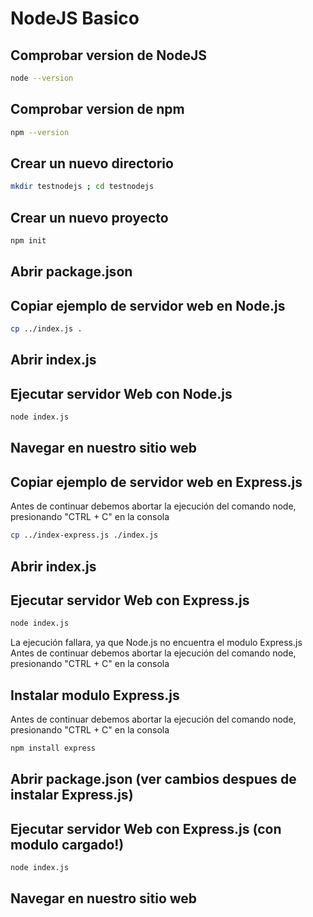 # NodeJS Basico

## Comprobar version de NodeJS
```bash
node --version
```

## Comprobar version de npm
```bash
npm --version
```

## Crear un nuevo directorio
```bash
mkdir testnodejs ; cd testnodejs
```

## Crear un nuevo proyecto
```bash
npm init
```

## Abrir package.json
<walkthrough-editor-open-file filePath="./NodeJS-Basico/testnodejs/package.json"
                              text="Abrir package.json">
</walkthrough-editor-open-file>

## Copiar ejemplo de servidor web en Node.js
```bash
cp ../index.js .
```

## Abrir index.js
<walkthrough-editor-open-file filePath="./NodeJS-Basico/testnodejs/index.js"
                              text="Abrir index.js">
</walkthrough-editor-open-file>


## Ejecutar servidor Web con Node.js
```bash
node index.js
```

## Navegar en nuestro sitio web
<walkthrough-spotlight-pointer spotlightId="devshell-web-preview-button"
                               text="Abrir navegador Web en puerto 8080">
</walkthrough-spotlight-pointer>



## Copiar ejemplo de servidor web en Express.js
Antes de continuar debemos abortar la ejecución del comando node, presionando "CTRL + C" en la consola
```bash
cp ../index-express.js ./index.js
```

## Abrir index.js
<walkthrough-editor-open-file filePath="./NodeJS-Basico/testnodejs/index.js"
                              text="Abrir index.js">
</walkthrough-editor-open-file>

## Ejecutar servidor Web con Express.js
```bash
node index.js
```
La ejecución fallara, ya que Node.js no encuentra el modulo Express.js
Antes de continuar debemos abortar la ejecución del comando node, presionando "CTRL + C" en la consola


## Instalar modulo Express.js
Antes de continuar debemos abortar la ejecución del comando node, presionando "CTRL + C" en la consola
```bash
npm install express
```

## Abrir package.json (ver cambios despues de instalar Express.js)
<walkthrough-editor-open-file filePath="./NodeJS-Basico/testnodejs/package.json"
                              text="Abrir package.json">
</walkthrough-editor-open-file>

## Ejecutar servidor Web con Express.js (con modulo cargado!)
```bash
node index.js
```


## Navegar en nuestro sitio web
<walkthrough-spotlight-pointer spotlightId="devshell-web-preview-button"
                               text="Abrir navegador Web en puerto 8080">
</walkthrough-spotlight-pointer>
